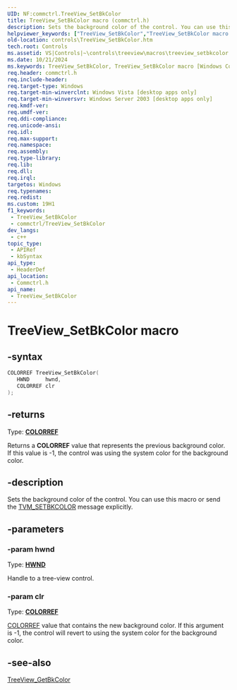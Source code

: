 ```yaml
---
UID: NF:commctrl.TreeView_SetBkColor
title: TreeView_SetBkColor macro (commctrl.h)
description: Sets the background color of the control. You can use this macro or send the TVM_SETBKCOLOR message explicitly.
helpviewer_keywords: ["TreeView_SetBkColor","TreeView_SetBkColor macro [Windows Controls]","_win32_TreeView_SetBkColor","_win32_TreeView_SetBkColor_cpp","commctrl/TreeView_SetBkColor","controls.TreeView_SetBkColor","controls._win32_TreeView_SetBkColor"]
old-location: controls\TreeView_SetBkColor.htm
tech.root: Controls
ms.assetid: VS|Controls|~\controls\treeview\macros\treeview_setbkcolor.htm
ms.date: 10/21/2024
ms.keywords: TreeView_SetBkColor, TreeView_SetBkColor macro [Windows Controls], _win32_TreeView_SetBkColor, _win32_TreeView_SetBkColor_cpp, commctrl/TreeView_SetBkColor, controls.TreeView_SetBkColor, controls._win32_TreeView_SetBkColor
req.header: commctrl.h
req.include-header: 
req.target-type: Windows
req.target-min-winverclnt: Windows Vista [desktop apps only]
req.target-min-winversvr: Windows Server 2003 [desktop apps only]
req.kmdf-ver: 
req.umdf-ver: 
req.ddi-compliance: 
req.unicode-ansi: 
req.idl: 
req.max-support: 
req.namespace: 
req.assembly: 
req.type-library: 
req.lib: 
req.dll: 
req.irql: 
targetos: Windows
req.typenames: 
req.redist: 
ms.custom: 19H1
f1_keywords:
 - TreeView_SetBkColor
 - commctrl/TreeView_SetBkColor
dev_langs:
 - c++
topic_type:
 - APIRef
 - kbSyntax
api_type:
 - HeaderDef
api_location:
 - Commctrl.h
api_name:
 - TreeView_SetBkColor
---
```


# TreeView_SetBkColor macro

## -syntax

```cpp
COLORREF TreeView_SetBkColor(
   HWND     hwnd,
   COLORREF clr
);
```

## -returns

Type: **[COLORREF](/windows/desktop/winprog/windows-data-types)**

Returns a <b>COLORREF</b> value that represents the previous background color. If this value is -1, the control was using the system color for the background color.


## -description

Sets the background color of the control. You can use this macro or send the <a href="/windows/desktop/Controls/tvm-setbkcolor">TVM_SETBKCOLOR</a> message explicitly.

## -parameters

### -param hwnd

Type: <b><a href="/windows/desktop/WinProg/windows-data-types">HWND</a></b>

Handle to a tree-view control.

### -param clr

Type: <b><a href="/windows/desktop/WinProg/windows-data-types">COLORREF</a></b>


<a href="/windows/desktop/gdi/colorref">COLORREF</a> value that contains the new background color. If this argument is -1, the control will revert to using the system color for the background color.

## -see-also

<a href="/windows/desktop/api/commctrl/nf-commctrl-treeview_getbkcolor">TreeView_GetBkColor</a>
